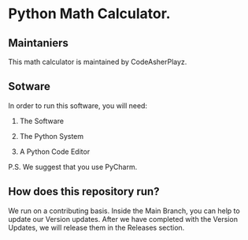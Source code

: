 # Python Math Calculator.

## Maintaniers

This math calculator is maintained by CodeAsherPlayz.

## Sotware

In order to run this software, you will need:

1. The Software

2. The Python System

3. A Python Code Editor

P.S. We suggest that you use PyCharm.

## How does this repository run?

We run on a contributing basis. Inside the Main Branch, you can help to update our Version updates. After we have completed with the Version Updates, we will release them in the Releases section.

